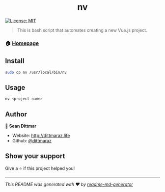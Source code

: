 <h1 align="center">nv</h1>
<p>
  <a href="#" target="_blank">
    <img alt="License: MIT" src="https://img.shields.io/badge/License-MIT-yellow.svg" />
  </a>
</p>

> This is bash script that automates creating a new Vue.js project.

### 🏠 [Homepage](dittmaraz.home.blog)

## Install

```sh
sudo cp nv /usr/local/bin/nv
```

## Usage

```sh
nv <project name>
```

## Author

👤 **Sean Dittmar**

* Website: http://dittmaraz.life
* Github: [@dittmaraz](https://github.com/dittmaraz)

## Show your support

Give a ⭐️ if this project helped you!

***
_This README was generated with ❤️ by [readme-md-generator](https://github.com/kefranabg/readme-md-generator)_